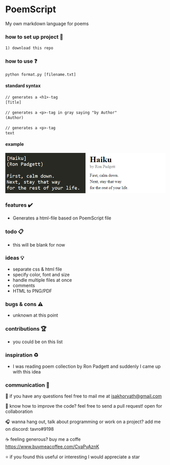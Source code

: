 # PoemScript
My own markdown language for poems

### how to set up project :file_folder:

```
1) download this repo
```

### how to use :question:

```
python format.py [filename.txt]
```

#### standard syntax
```
// generates a <h1>-tag
[Title] 

// generates a <p>-tag in gray saying "by Author"
(Author) 

// generates a <p>-tag
text 
```
#### example
![Example](example.png)

### features :heavy_check_mark:
* Generates a html-file based on PoemScript file

### todo :clipboard:
* this will be blank for now

### ideas :bulb:
* separate css & html file
* specify color, font and size 
* handle multiple files at once
* comments
* HTML to PNG/PDF 

### bugs & cons :warning:
* unknown at this point

### contributions :trophy:
* you could be on this list

### inspiration :recycle:
* I was reading poem collection by Ron Padgett and suddenly I came up with this idea

### communication :speech_balloon:
:email: if you have any questions feel free to mail me at isakhorvath@gmail.com

:beers: know how to improve the code? feel free to send a pull request! open for collaboration

:headphones: wanna hang out, talk about programming or work on a project? add me on discord: tavro#9198

:coffee: feeling generous? buy me a coffe https://www.buymeacoffee.com/CvaPyAznK

:star: if you found this useful or interesting I would appreciate a star 
